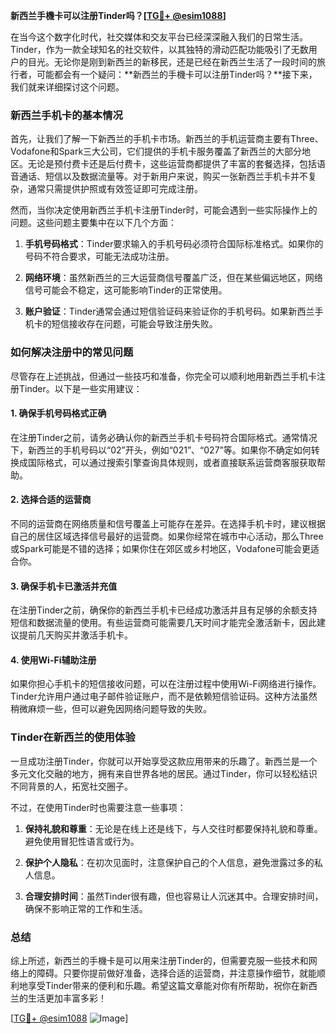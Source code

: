 **新西兰手機卡可以注册Tinder吗？[[TG💪+ @esim1088](https://t.me/s/esim1088)]**

在当今这个数字化时代，社交媒体和交友平台已经深深融入我们的日常生活。Tinder，作为一款全球知名的社交软件，以其独特的滑动匹配功能吸引了无数用户的目光。无论你是刚到新西兰的新移民，还是已经在新西兰生活了一段时间的旅行者，可能都会有一个疑问：**新西兰的手機卡可以注册Tinder吗？**接下来，我们就来详细探讨这个问题。

### 新西兰手机卡的基本情况

首先，让我们了解一下新西兰的手机卡市场。新西兰的手机运营商主要有Three、Vodafone和Spark三大公司，它们提供的手机卡服务覆盖了新西兰的大部分地区。无论是预付费卡还是后付费卡，这些运营商都提供了丰富的套餐选择，包括语音通话、短信以及数据流量等。对于新用户来说，购买一张新西兰手机卡并不复杂，通常只需提供护照或有效签证即可完成注册。

然而，当你决定使用新西兰手机卡注册Tinder时，可能会遇到一些实际操作上的问题。这些问题主要集中在以下几个方面：

1. **手机号码格式**：Tinder要求输入的手机号码必须符合国际标准格式。如果你的号码不符合要求，可能无法成功注册。
   
2. **网络环境**：虽然新西兰的三大运营商信号覆盖广泛，但在某些偏远地区，网络信号可能会不稳定，这可能影响Tinder的正常使用。

3. **账户验证**：Tinder通常会通过短信验证码来验证你的手机号码。如果新西兰手机卡的短信接收存在问题，可能会导致注册失败。

### 如何解决注册中的常见问题

尽管存在上述挑战，但通过一些技巧和准备，你完全可以顺利地用新西兰手机卡注册Tinder。以下是一些实用建议：

#### 1. 确保手机号码格式正确
在注册Tinder之前，请务必确认你的新西兰手机卡号码符合国际格式。通常情况下，新西兰的手机号码以“02”开头，例如“021”、“027”等。如果你不确定如何转换成国际格式，可以通过搜索引擎查询具体规则，或者直接联系运营商客服获取帮助。

#### 2. 选择合适的运营商
不同的运营商在网络质量和信号覆盖上可能存在差异。在选择手机卡时，建议根据自己的居住区域选择信号最好的运营商。如果你经常在城市中心活动，那么Three或Spark可能是不错的选择；如果你住在郊区或乡村地区，Vodafone可能会更适合你。

#### 3. 确保手机卡已激活并充值
在注册Tinder之前，确保你的新西兰手机卡已经成功激活并且有足够的余额支持短信和数据流量的使用。有些运营商可能需要几天时间才能完全激活新卡，因此建议提前几天购买并激活手机卡。

#### 4. 使用Wi-Fi辅助注册
如果你担心手机卡的短信接收问题，可以在注册过程中使用Wi-Fi网络进行操作。Tinder允许用户通过电子邮件验证账户，而不是依赖短信验证码。这种方法虽然稍微麻烦一些，但可以避免因网络问题导致的失败。

### Tinder在新西兰的使用体验

一旦成功注册Tinder，你就可以开始享受这款应用带来的乐趣了。新西兰是一个多元文化交融的地方，拥有来自世界各地的居民。通过Tinder，你可以轻松结识不同背景的人，拓宽社交圈子。

不过，在使用Tinder时也需要注意一些事项：

1. **保持礼貌和尊重**：无论是在线上还是线下，与人交往时都要保持礼貌和尊重。避免使用冒犯性语言或行为。

2. **保护个人隐私**：在初次见面时，注意保护自己的个人信息，避免泄露过多的私人信息。

3. **合理安排时间**：虽然Tinder很有趣，但也容易让人沉迷其中。合理安排时间，确保不影响正常的工作和生活。

### 总结

综上所述，新西兰的手機卡是可以用来注册Tinder的，但需要克服一些技术和网络上的障碍。只要你提前做好准备，选择合适的运营商，并注意操作细节，就能顺利地享受Tinder带来的便利和乐趣。希望这篇文章能对你有所帮助，祝你在新西兰的生活更加丰富多彩！

[[TG💪+ @esim1088](https://t.me/s/esim1088) ![Image](https://i.postimg.cc/4NQfJmqS/Snipaste-2025-05-13-00-14-12.png)]